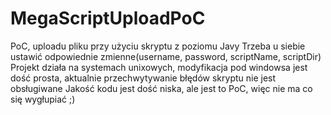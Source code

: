 # MegaScriptUploadPoC
PoC, uploadu pliku przy użyciu skryptu z poziomu Javy
Trzeba u siebie ustawić odpowiednie zmienne(username, password, scriptName, scriptDir)
Projekt działa na systemach unixowych, modyfikacja pod windowsa jest dość prosta, aktualnie przechwytywanie błędów skryptu nie jest obsługiwane
Jakość kodu jest dość niska, ale jest to PoC, więc nie ma co się wygłupiać ;)
